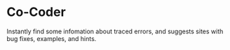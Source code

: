 # Co-Coder
Instantly find some infomation about traced errors, and suggests sites with bug fixes, examples, and hints.
